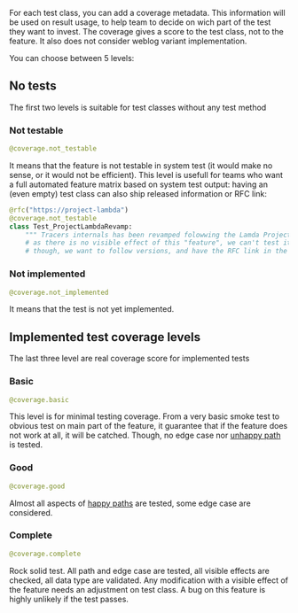For each test class, you can add a coverage metadata. This information will be used on result usage, to help team to decide on wich part of the test they want to invest. The coverage gives a score to the test class, not to the feature. It also does not consider weblog variant implementation.

You can choose between 5 levels:

## No tests

The first two levels is suitable for test classes without any test method

### Not testable

``` python
@coverage.not_testable
```

It means that the feature is not testable in system test (it would make no sense, or it would not be efficient). This level is usefull for teams who want a full automated feature matrix based on system test output: having an (even empty) test class can also ship released information or RFC link:

``` python
@rfc("https://project-lambda")
@coverage.not_testable
class Test_ProjectLambdaRevamp:
    """ Tracers internals has been revamped folowwing the Lamda Project """
    # as there is no visible effect of this "feature", we can't test it
    # though, we want to follow versions, and have the RFC link in the feature matrix
```

### Not implemented

``` python
@coverage.not_implemented
```

It means that the test is not yet implemented.

## Implemented test coverage levels

The last three level are real coverage score for implemented tests

### Basic

``` python
@coverage.basic
```

This level is for minimal testing coverage. From a very basic smoke test to obvious test on main part of the feature, it guarantee that if the feature does not work at all, it will be catched. Though, no edge case nor [unhappy path](https://en.wikipedia.org/wiki/Happy_path) is tested.

### Good

``` python
@coverage.good
```

Almost all aspects of [happy paths](https://en.wikipedia.org/wiki/Happy_path) are tested, some edge case are considered. 

### Complete

``` python
@coverage.complete
```

Rock solid test. All path and edge case are tested, all visible effects are checked, all data type are validated. Any modification with a visible effect of the feature needs an adjustment on test class. A bug on this feature is highly unlikely if the test passes.
